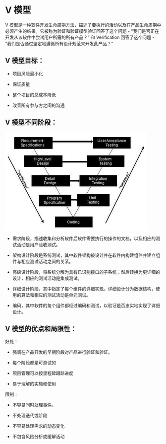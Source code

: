 # V 模型

V 模型是一种软件开发生命周期方法，描述了要执行的活动以及在产品生命周期中必须产生的结果。它被称为验证和验证模型验证回答了这个问题 - “我们是否正在开发从该软件中尝试用户所需的所有产品？” 和 Verification 回答了这个问题 - “我们是否通过坚定地遵循所有设计规范来开发此产品？”

## V 模型目标：

* 项目风险最小化

* 保证质量

* 整个项目的总成本降低

* 改善所有参与方之间的沟通

## V 模型不同阶段：

![软件生命周期中的V模型](../screenshot/2019-06-03-14-17-47.png)

* 需求阶段，描述收集和分析软件后软件需要执行的操作的文档，以及相应的测试活动是用户验收测试。

* 架构设计阶段是系统测试，其中软件架构被设计并在软件内构建组件并建立组件与相应测试活动之间的关系。

* 高级设计阶段，将系统分解为具有已识别接口的子系统；然后转换为更详细的设计，相应的测试活动是集成测试。

* 详细设计阶段，其中指定了每个组件的详细实现。详细设计分为数据结构，使用的算法和相应的测试活动是单元测试。

* 编码，其中软件的每个组件都经过编码和测试，以验证是否忠实地实现了详细设计。

## V 模型的优点和局限性：

好处：

* 强调在产品开发的早期阶段对产品进行验证和验证。

* 每个阶段都是可测试的

* 项目管理可以按里程碑跟踪进度

* 易于理解的实施和使用

限制：

* 不容易同时处理事件。

* 不处理迭代或阶段

* 不容易处理需求的动态变化

* 不包含风险分析或缓解活动
